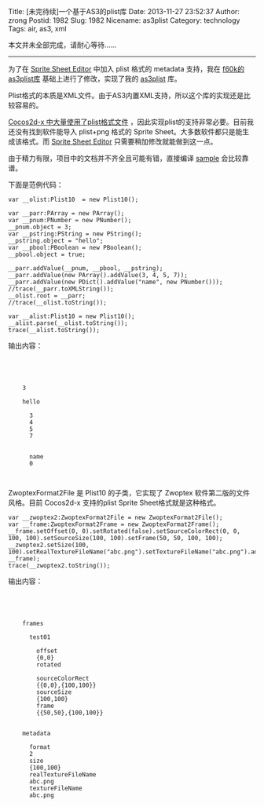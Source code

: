 Title: [未完待续]一个基于AS3的plist库
Date: 2013-11-27 23:52:37
Author: zrong
Postid: 1982
Slug: 1982
Nicename: as3plist
Category: technology
Tags: air, as3, xml

本文并未全部完成，请耐心等待……

------------------------------------------------------------------------

为了在 [Sprite Sheet Editor](http://zengrong.net/sprite_sheet_editor)
中加入 plist 格式的 metadata 支持，我在
[f60k的as3plist库](https://github.com/f60k/as3plist)
基础上进行了修改，实现了我的
[as3plist](https://github.com/zrong/as3plist) 库。

Plist格式的本质是XML文件。由于AS3内置XML支持，所以这个库的实现还是比较容易的。

[Cocos2d-x 中大量使用了plist格式文件](http://zengrong.net/post/1981.htm)
，因此实现plist的支持非常必要。目前我还没有找到软件能导入 plist+png
格式的 Sprite Sheet。大多数软件都只是能生成该格式。而 [Sprite Sheet
Editor](http://zengrong.net/sprite_sheet_editor)
只需要稍加修改就能做到这一点。

由于精力有限，项目中的文档并不齐全且可能有错，直接编译
[sample](https://github.com/zrong/as3plist/tree/master/sample)
会比较靠谱。

下面是范例代码：<!--more-->

``` {lang="Actionscript"}
var __olist:Plist10  = new Plist10();

var __parr:PArray = new PArray();
var __pnum:PNumber = new PNumber();
__pnum.object = 3;
var __pstring:PString = new PString();
__pstring.object = "hello";
var __pbool:PBoolean = new PBoolean();
__pbool.object = true;

__parr.addValue(__pnum, __pbool, __pstring);
__parr.addValue(new PArray().addValue(3, 4, 5, 7));
__parr.addValue(new PDict().addValue("name", new PNumber()));
//trace(__parr.toXMLString());
__olist.root = __parr;
//trace(__olist.toString());

var __alist:Plist10 = new Plist10();
__alist.parse(__olist.toString());
trace(__alist.toString());
```

输出内容：

``` {lang="XML"}



  
    3
    
    hello
    
      3
      4
      5
      7
    
    
      name
      0
    
  
```

ZwoptexFormat2File 是 Plist10 的子类，它实现了 Zwoptex
软件第二版的文件风格。目前 Cocos2d-x 支持的plist Sprite
Sheet格式就是这种格式。

``` {lang="Actionscript"}
var __zwoptex2:ZwoptexFormat2File = new ZwoptexFormat2File();
var __frame:ZwoptexFormat2Frame = new ZwoptexFormat2Frame();
__frame.setOffset(0, 0).setRotated(false).setSourceColorRect(0, 0, 100, 100).setSourceSize(100, 100).setFrame(50, 50, 100, 100);
__zwoptex2.setSize(100, 100).setRealTextureFileName("abc.png").setTextureFileName("abc.png").addFrame("test01", __frame);
trace(__zwoptex2.toString());
```

输出内容：

``` {lang="XML"}



  
    frames
    
      test01
      
        offset
        {0,0}
        rotated
        
        sourceColorRect
        {{0,0},{100,100}}
        sourceSize
        {100,100}
        frame
        {{50,50},{100,100}}
      
    
    metadata
    
      format
      2
      size
      {100,100}
      realTextureFileName
      abc.png
      textureFileName
      abc.png
    
  
```
